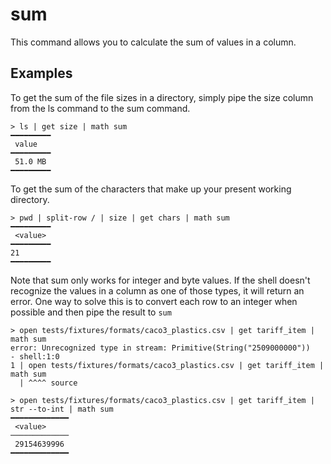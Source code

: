 # sum
This command allows you to calculate the sum of values in a column.

## Examples
To get the sum of the file sizes in a directory, simply pipe the size column from the ls command to the sum command.

```shell
> ls | get size | math sum
━━━━━━━━━
 value
━━━━━━━━━
 51.0 MB
━━━━━━━━━
```

To get the sum of the characters that make up your  present working directory.
```shell
> pwd | split-row / | size | get chars | math sum
━━━━━━━━━
 <value>
━━━━━━━━━
21
━━━━━━━━━
```

Note that sum only works for integer and byte values. If the shell doesn't recognize the values in a column as one of those types, it will return an error.
One way to solve this is to convert each row to an integer when possible and then pipe the result to `sum`

```shell
> open tests/fixtures/formats/caco3_plastics.csv | get tariff_item | math sum
error: Unrecognized type in stream: Primitive(String("2509000000"))
- shell:1:0
1 | open tests/fixtures/formats/caco3_plastics.csv | get tariff_item | math sum
  | ^^^^ source
```

```shell
> open tests/fixtures/formats/caco3_plastics.csv | get tariff_item | str --to-int | math sum
━━━━━━━━━━━━━
 <value>
─────────────
 29154639996
━━━━━━━━━━━━━
```
